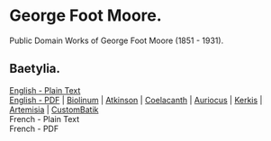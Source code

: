 # George Foot Moore.

Public Domain Works of George Foot Moore (1851 - 1931).

## Baetylia.

[English - Plain Text](baetylia/full-text-english.md)  
[English - PDF](https://cdn.solaranamnesis.com/GeorgeFootMoore/george_foot_moore_baetylia_1903_english.pdf) | [Biolinum](https://cdn.solaranamnesis.com/GeorgeFootMoore/george_foot_moore_baetylia_1903_english_biolinum.pdf) | [Atkinson](https://cdn.solaranamnesis.com/GeorgeFootMoore/george_foot_moore_baetylia_1903_english_atkinson.pdf) | [Coelacanth](https://cdn.solaranamnesis.com/GeorgeFootMoore/george_foot_moore_baetylia_1903_english_coelacanth.pdf) | [Auriocus](https://cdn.solaranamnesis.com/GeorgeFootMoore/george_foot_moore_baetylia_1903_english_aurical.pdf) | [Kerkis](https://cdn.solaranamnesis.com/GeorgeFootMoore/george_foot_moore_baetylia_1903_english_kerkis.pdf) | [Artemisia](https://cdn.solaranamnesis.com/GeorgeFootMoore/george_foot_moore_baetylia_1903_english_artemisia.pdf) | [CustomBatik](https://cdn.solaranamnesis.com/GeorgeFootMoore/george_foot_moore_baetylia_1903_english_kerkis_custom01.pdf)  
French - Plain Text  
French - PDF  
